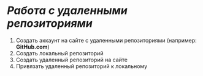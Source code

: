 # _**Работа с удаленными репозиториями**_
1. Создать аккаунт на сайте с удаленными репозиториями (например: **GitHub.com**)
2. Создать локальный репозиторий
3. Создать удаленный репозиторий на сайте
4. Привязать удаленный репозиторий к локальному